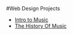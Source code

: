 #Web Design Projects

<ul>
<li><a href="html_new/index.html"target="_blank"> Intro to Music</a></li> 
<li><a href="html_css/index.html"target="_blank"> The History Of Music</a></li>
</ul>